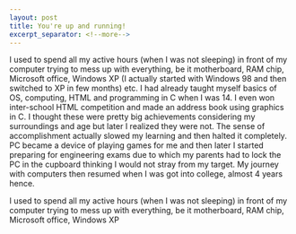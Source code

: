 ```yaml
---
layout: post
title: You're up and running!
excerpt_separator: <!--more-->
---
```


I used to spend all my active hours (when I was not sleeping) in front of my computer trying to mess up with everything, be it motherboard, RAM chip, Microsoft office, Windows XP (I actually started with Windows 98 and then switched to XP in few months) etc. I had already taught myself basics of OS, computing, HTML and programming in C when I was 14. I even won inter-school HTML competition and made an address book using graphics in C. I thought these were pretty big achievements considering my surroundings and age but later I realized they were not. The sense of accomplishment actually slowed my learning and then halted it completely. PC became a device of playing games for me and then later I started preparing for engineering exams due to which my parents had to lock the PC in the cupboard thinking I would not stray from my target. My journey with computers then resumed when I was got into college, almost 4 years hence.   

<!--more-->
I used to spend all my active hours (when I was not sleeping) in front of my computer trying to mess up with everything, be it motherboard, RAM chip, Microsoft office, Windows XP
